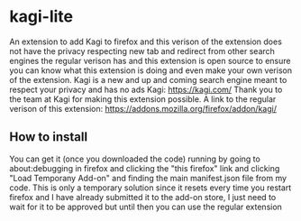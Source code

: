 # kagi-lite
An extension to add Kagi to firefox and this verison of the extension does not have the privacy respecting new tab and redirect from other search engines the regular verison has and this extension is open source to ensure you can know what this extension is doing and even make your own verison of the extension. Kagi is a new and up and coming search engine meant to respect your privacy and has no ads Kagi: https://kagi.com/ Thank you to the team at Kagi for making this extension possible.
A link to the regular verison of this extension: https://addons.mozilla.org/firefox/addon/kagi/
## How to install 
You can get it (once you downloaded the code) running by going to about:debugging in firefox and clicking the "this firefox" link and clicking "Load Temporany Add-on" and finding the main manifest.json file from my code. This is only a temporary solution since it resets every time you restart firefox and I have already submitted it to the add-on store, I just need to wait for it to be approved but until then you can use the regular extension
